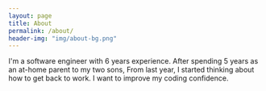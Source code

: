 ```yaml
---
layout: page
title: About
permalink: /about/
header-img: "img/about-bg.png"
---
```


I'm a software engineer with 6 years experience. After spending 5 years as an at-home parent to my two sons, From last year, I started thinking about how to get back to work. I want to improve my coding confidence.
